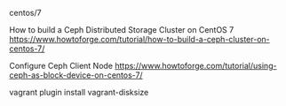 centos/7

How to build a Ceph Distributed Storage Cluster on CentOS 7
https://www.howtoforge.com/tutorial/how-to-build-a-ceph-cluster-on-centos-7/

Configure Ceph Client Node
https://www.howtoforge.com/tutorial/using-ceph-as-block-device-on-centos-7/

vagrant plugin install vagrant-disksize
